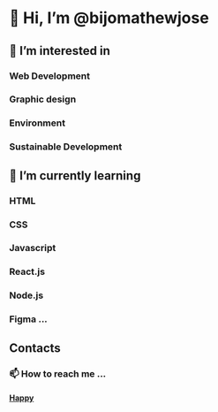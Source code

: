 # 👋 Hi, I’m @bijomathewjose
## 👀 I’m interested in 
### Web Development
### Graphic design
### Environment
### Sustainable Development
## 🌱 I’m currently learning 
### HTML
### CSS
### Javascript
### React.js
### Node.js
### Figma ...
## Contacts
### 📫 How to reach me ...
#### [Happy](https://www.linkedin.com/in/bijomathewjose/)
#### [](https://github.com/bijomathewjose)
#### [](https://twitter.com/bijomathewjose)
#### [](https://www.instagram.com/bijomathewjose/)
#### [](https://www.facebook.com/bijomathewjos/)
#### [](https://www.behance.net/bijomathewjose)
#### [](https://dribbble.com/bijomathewjose)
#### [](https://www.artstation.com/bijomathewjose2)
#### [](https://www.youtube.com/@bijomathewjose)
#### [](https://medium.com/@bijomathewjose)          
<!---
bijomathewjose/bijomathewjose is a ✨ special ✨ repository because its `README.md` (this file) appears on your GitHub profile.
You can click the Preview link to take a look at your changes.
--->

